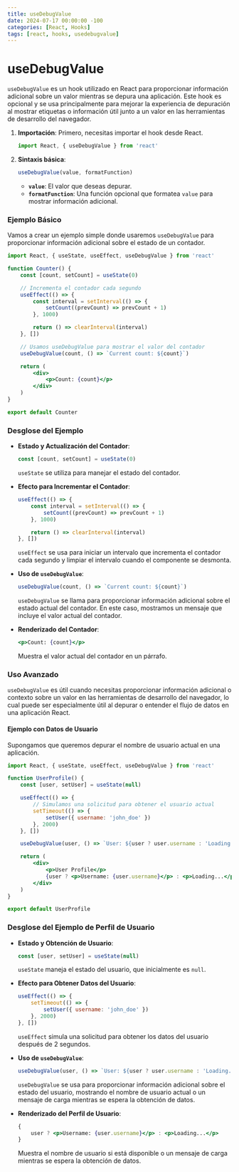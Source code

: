 ```yaml
---
title: useDebugValue
date: 2024-07-17 00:00:00 -100
categories: [React, Hooks]
tags: [react, hooks, usedebugvalue]
---
```


# useDebugValue

`useDebugValue` es un hook utilizado en React para proporcionar información adicional sobre un valor mientras se depura una aplicación. Este hook es opcional y se usa principalmente para mejorar la experiencia de depuración al mostrar etiquetas o información útil junto a un valor en las herramientas de desarrollo del navegador.

1. **Importación**: Primero, necesitas importar el hook desde React.

    ```jsx
    import React, { useDebugValue } from 'react'
    ```

2. **Sintaxis básica**:
    ```jsx
    useDebugValue(value, formatFunction)
    ```
    - **`value`**: El valor que deseas depurar.
    - **`formatFunction`**: Una función opcional que formatea `value` para mostrar información adicional.

### Ejemplo Básico

Vamos a crear un ejemplo simple donde usaremos `useDebugValue` para proporcionar información adicional sobre el estado de un contador.

```jsx
import React, { useState, useEffect, useDebugValue } from 'react'

function Counter() {
    const [count, setCount] = useState(0)

    // Incrementa el contador cada segundo
    useEffect(() => {
        const interval = setInterval(() => {
            setCount((prevCount) => prevCount + 1)
        }, 1000)

        return () => clearInterval(interval)
    }, [])

    // Usamos useDebugValue para mostrar el valor del contador
    useDebugValue(count, () => `Current count: ${count}`)

    return (
        <div>
            <p>Count: {count}</p>
        </div>
    )
}

export default Counter
```

### Desglose del Ejemplo

-   **Estado y Actualización del Contador**:

    ```jsx
    const [count, setCount] = useState(0)
    ```

    `useState` se utiliza para manejar el estado del contador.

-   **Efecto para Incrementar el Contador**:

    ```jsx
    useEffect(() => {
        const interval = setInterval(() => {
            setCount((prevCount) => prevCount + 1)
        }, 1000)

        return () => clearInterval(interval)
    }, [])
    ```

    `useEffect` se usa para iniciar un intervalo que incrementa el contador cada segundo y limpiar el intervalo cuando el componente se desmonta.

-   **Uso de `useDebugValue`**:

    ```jsx
    useDebugValue(count, () => `Current count: ${count}`)
    ```

    `useDebugValue` se llama para proporcionar información adicional sobre el estado actual del contador. En este caso, mostramos un mensaje que incluye el valor actual del contador.

-   **Renderizado del Contador**:
    ```jsx
    <p>Count: {count}</p>
    ```
    Muestra el valor actual del contador en un párrafo.

### Uso Avanzado

`useDebugValue` es útil cuando necesitas proporcionar información adicional o contexto sobre un valor en las herramientas de desarrollo del navegador, lo cual puede ser especialmente útil al depurar o entender el flujo de datos en una aplicación React.

#### Ejemplo con Datos de Usuario

Supongamos que queremos depurar el nombre de usuario actual en una aplicación.

```jsx
import React, { useState, useEffect, useDebugValue } from 'react'

function UserProfile() {
    const [user, setUser] = useState(null)

    useEffect(() => {
        // Simulamos una solicitud para obtener el usuario actual
        setTimeout(() => {
            setUser({ username: 'john_doe' })
        }, 2000)
    }, [])

    useDebugValue(user, () => `User: ${user ? user.username : 'Loading...'}`)

    return (
        <div>
            <p>User Profile</p>
            {user ? <p>Username: {user.username}</p> : <p>Loading...</p>}
        </div>
    )
}

export default UserProfile
```

### Desglose del Ejemplo de Perfil de Usuario

-   **Estado y Obtención de Usuario**:

    ```jsx
    const [user, setUser] = useState(null)
    ```

    `useState` maneja el estado del usuario, que inicialmente es `null`.

-   **Efecto para Obtener Datos del Usuario**:

    ```jsx
    useEffect(() => {
        setTimeout(() => {
            setUser({ username: 'john_doe' })
        }, 2000)
    }, [])
    ```

    `useEffect` simula una solicitud para obtener los datos del usuario después de 2 segundos.

-   **Uso de `useDebugValue`**:

    ```jsx
    useDebugValue(user, () => `User: ${user ? user.username : 'Loading...'}`)
    ```

    `useDebugValue` se usa para proporcionar información adicional sobre el estado del usuario, mostrando el nombre de usuario actual o un mensaje de carga mientras se espera la obtención de datos.

-   **Renderizado del Perfil de Usuario**:
    ```jsx
    {
        user ? <p>Username: {user.username}</p> : <p>Loading...</p>
    }
    ```
    Muestra el nombre de usuario si está disponible o un mensaje de carga mientras se espera la obtención de datos.
